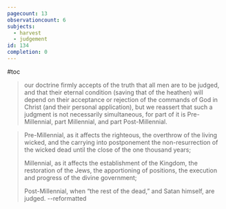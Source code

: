 ```yaml
---
pagecount: 13
observationcount: 6
subjects:
  - harvest
  - judgement
id: 134
completion: 0
---
```

#toc

>our doctrine firmly accepts of the truth that all men are to be judged, and that their eternal condition (saving that of the heathen) will depend on their acceptance or rejection of the commands of God in Christ (and their personal application), but we reassert that such a judgment is not necessarily simultaneous, for part of it is Pre-Millennial, part Millennial, and part Post-Millennial.

>Pre-Millennial, 
>as it affects the righteous, the overthrow of the living wicked, and the carrying into postponement the non-resurrection of the wicked dead until the close of the one thousand years; 
>
>Millennial, 
>as it affects the establishment of the Kingdom, the restoration of the Jews, the apportioning of positions, the execution and progress of the divine government; 
>
>Post-Millennial, 
>when “the rest of the dead,” and Satan himself, are judged.
>--reformatted

